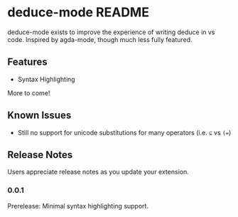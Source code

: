 # deduce-mode README

deduce-mode exists to improve the experience of writing deduce in vs code. Inspired by agda-mode, though
much less fully featured.

## Features

- Syntax Highlighting

More to come!

<!-- ## Requirements -->


<!-- ## Extension Settings -->

<!-- Include if your extension adds any VS Code settings through the `contributes.configuration` extension point. -->
<!--  -->
<!-- For example: -->
<!--  -->
<!-- This extension contributes the following settings: -->
<!--  -->
<!-- * `myExtension.enable`: Enable/disable this extension. -->
<!-- * `myExtension.thing`: Set to `blah` to do something. -->

## Known Issues

- Still no support for unicode substitutions for many operators (i.e. `⊆` vs `(=`)

## Release Notes

Users appreciate release notes as you update your extension.

### 0.0.1

Prerelease: Minimal syntax highlighting support.

